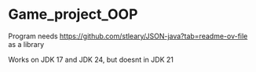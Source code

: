 # Game_project_OOP

Program needs https://github.com/stleary/JSON-java?tab=readme-ov-file as a library

Works on JDK 17 and JDK 24, but doesnt in JDK 21

